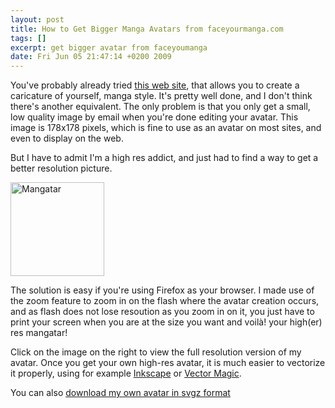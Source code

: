 ```yaml
--- 
layout: post
title: How to Get Bigger Manga Avatars from faceyourmanga.com
tags: []
excerpt: get bigger avatar from faceyoumanga
date: Fri Jun 05 21:47:14 +0200 2009
---
```

You've probably already tried <a href="http://faceyourmanga.com">this web site</a>, that allows you to create a caricature of yourself, manga style. It's pretty well done, and I don't think there's another equivalent. The only problem is that you only get a small, low quality image by email when you're done editing your avatar. This image is 178x178 pixels, which is fine to use as an avatar on most sites, and even to display on the web.

But I have to admit I'm a high res addict, and just had to find a way to get a better resolution picture.

<a href="http://jfoucher.com/uploads/2009/06/mangatar2big.png">
<img src="http://jfoucher.com/uploads/2009/06/mangatar2big-150x150.png" alt="Mangatar" title="Mangatar" width="150" height="150" class="size-thumbnail wp-image-77" />
</a>

The solution is easy if you're using Firefox as your browser. I made use of the zoom feature to zoom in on the flash where the avatar creation occurs, and as flash does not lose resoution as you zoom in on it, you just have to print your screen when you are at the size you want and voilà! your high(er) res mangatar!

Click on the image on the right to view the full resolution version of my avatar. Once you get your own high-res avatar, it is much easier to vectorize it properly, using for example <a href="http://inkscape.org">Inkscape</a> or <a href="http://vectormagic.com">Vector Magic</a>.

You can also <a href="http://jfoucher.com/img/mangatar.svgz">download my own avatar in svgz format</a>

